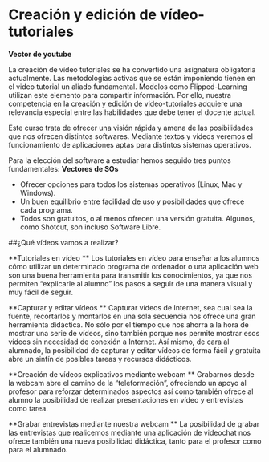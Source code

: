 # Creación y edición de vídeo-tutoriales

**Vector de youtube**

La creación de vídeo tutoriales se ha convertido una asignatura obligatoria actualmente. Las metodologías activas que se están imponiendo tienen en el video tutorial un aliado fundamental. Modelos como Flipped-Learning utilizan este elemento para compartir información. Por ello, nuestra competencia en la creación y edición de video-tutoriales adquiere una relevancia especial entre las habilidades que debe tener el docente actual.

Este curso trata de ofrecer una visión rápida y amena de las posibilidades que nos ofrecen distintos softwares. Mediante textos y vídeos veremos el funcionamiento de aplicaciones aptas para distintos sistemas operativos.

Para la elección del software a estudiar hemos seguido tres puntos fundamentales: **Vectores de SOs**

* Ofrecer opciones para todos los sistemas operativos \(Linux, Mac y Windows\).
* Un buen equilibrio entre facilidad de uso y posibilidades que ofrece cada programa.
* Todos son gratuitos, o al menos ofrecen una versión gratuita. Algunos, como Shotcut, son incluso Software Libre.


##¿Qué vídeos vamos a realizar?

**Tutoriales en vídeo
**
Los tutoriales en vídeo para enseñar a los alumnos cómo utilizar un determinado programa de ordenador o una aplicación web son una buena herramienta para transmitir los conocimientos, ya que nos permiten “explicarle al alumno” los pasos a seguir de una manera visual y muy fácil de seguir.

**Capturar y editar vídeos
**
Capturar vídeos de Internet, sea cual sea la fuente, recortarlos y montarlos en una sola secuencia nos ofrece una gran herramienta didáctica. No sólo por el tiempo que nos ahorra a la hora de mostrar una serie de vídeos, sino también porque nos permite mostrar esos vídeos sin necesidad de conexión a Internet. Así mismo, de cara al alumnado, la posibilidad de capturar y editar vídeos de forma fácil y gratuita abre un sinfín de posibles tareas y recursos didácticos.

**Creación de vídeos explicativos mediante webcam
**
Grabarnos desde la webcam abre el camino de la “teleformación”, ofreciendo un apoyo al profesor para reforzar determinados aspectos así como también ofrece al alumno la posibilidad de realizar presentaciones en vídeo y entrevistas como tarea.

**Grabar entrevistas mediante nuestra webcam
**
La posibilidad de grabar las entrevistas que realicemos mediante una aplicación de videochat nos ofrece también una nueva posibilidad didáctica, tanto para el profesor como para el alumnado.



